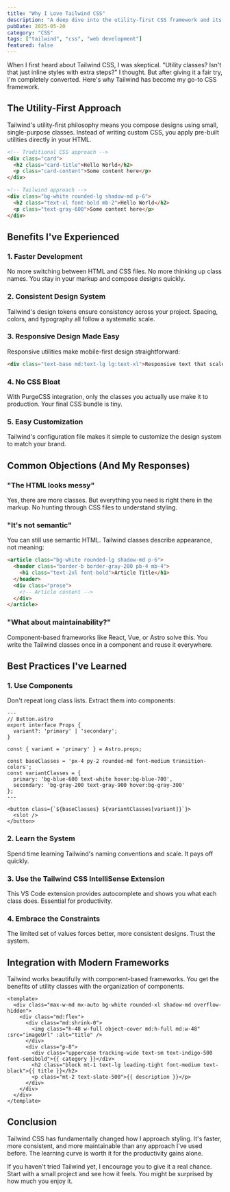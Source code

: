 ```yaml
---
title: "Why I Love Tailwind CSS"
description: "A deep dive into the utility-first CSS framework and its benefits for rapid development."
pubDate: 2025-05-20
category: "CSS"
tags: ["tailwind", "css", "web development"]
featured: false
---
```


When I first heard about Tailwind CSS, I was skeptical. "Utility classes? Isn't that just inline styles with extra steps?" I thought. But after giving it a fair try, I'm completely converted. Here's why Tailwind has become my go-to CSS framework.

## The Utility-First Approach

Tailwind's utility-first philosophy means you compose designs using small, single-purpose classes. Instead of writing custom CSS, you apply pre-built utilities directly in your HTML.

```html
<!-- Traditional CSS approach -->
<div class="card">
  <h2 class="card-title">Hello World</h2>
  <p class="card-content">Some content here</p>
</div>

<!-- Tailwind approach -->
<div class="bg-white rounded-lg shadow-md p-6">
  <h2 class="text-xl font-bold mb-2">Hello World</h2>
  <p class="text-gray-600">Some content here</p>
</div>
```

## Benefits I've Experienced

### 1. Faster Development

No more switching between HTML and CSS files. No more thinking up class names. You stay in your markup and compose designs quickly.

### 2. Consistent Design System

Tailwind's design tokens ensure consistency across your project. Spacing, colors, and typography all follow a systematic scale.

### 3. Responsive Design Made Easy

Responsive utilities make mobile-first design straightforward:

```html
<div class="text-base md:text-lg lg:text-xl">Responsive text that scales up on larger screens</div>
```

### 4. No CSS Bloat

With PurgeCSS integration, only the classes you actually use make it to production. Your final CSS bundle is tiny.

### 5. Easy Customization

Tailwind's configuration file makes it simple to customize the design system to match your brand.

## Common Objections (And My Responses)

### "The HTML looks messy"

Yes, there are more classes. But everything you need is right there in the markup. No hunting through CSS files to understand styling.

### "It's not semantic"

You can still use semantic HTML. Tailwind classes describe appearance, not meaning:

```html
<article class="bg-white rounded-lg shadow-md p-6">
  <header class="border-b border-gray-200 pb-4 mb-4">
    <h1 class="text-2xl font-bold">Article Title</h1>
  </header>
  <div class="prose">
    <!-- Article content -->
  </div>
</article>
```

### "What about maintainability?"

Component-based frameworks like React, Vue, or Astro solve this. You write the Tailwind classes once in a component and reuse it everywhere.

## Best Practices I've Learned

### 1. Use Components

Don't repeat long class lists. Extract them into components:

```astro
---
// Button.astro
export interface Props {
  variant?: 'primary' | 'secondary';
}

const { variant = 'primary' } = Astro.props;

const baseClasses = 'px-4 py-2 rounded-md font-medium transition-colors';
const variantClasses = {
  primary: 'bg-blue-600 text-white hover:bg-blue-700',
  secondary: 'bg-gray-200 text-gray-900 hover:bg-gray-300'
};
---

<button class={`${baseClasses} ${variantClasses[variant]}`}>
  <slot />
</button>
```

### 2. Learn the System

Spend time learning Tailwind's naming conventions and scale. It pays off quickly.

### 3. Use the Tailwind CSS IntelliSense Extension

This VS Code extension provides autocomplete and shows you what each class does. Essential for productivity.

### 4. Embrace the Constraints

The limited set of values forces better, more consistent designs. Trust the system.

## Integration with Modern Frameworks

Tailwind works beautifully with component-based frameworks. You get the benefits of utility classes with the organization of components.

```vue
<template>
  <div class="max-w-md mx-auto bg-white rounded-xl shadow-md overflow-hidden">
    <div class="md:flex">
      <div class="md:shrink-0">
        <img class="h-48 w-full object-cover md:h-full md:w-48" :src="imageUrl" :alt="title" />
      </div>
      <div class="p-8">
        <div class="uppercase tracking-wide text-sm text-indigo-500 font-semibold">{{ category }}</div>
        <h2 class="block mt-1 text-lg leading-tight font-medium text-black">{{ title }}</h2>
        <p class="mt-2 text-slate-500">{{ description }}</p>
      </div>
    </div>
  </div>
</template>
```

## Conclusion

Tailwind CSS has fundamentally changed how I approach styling. It's faster, more consistent, and more maintainable than any approach I've used before. The learning curve is worth it for the productivity gains alone.

If you haven't tried Tailwind yet, I encourage you to give it a real chance. Start with a small project and see how it feels. You might be surprised by how much you enjoy it.

